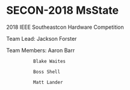 # SECON-2018 MsState
2018 IEEE Southeastcon Hardware Competition

Team Lead: Jackson Forster

Team Members: Aaron Barr

			  Blake Waites

			  Boss Shell

			  Matt Lander